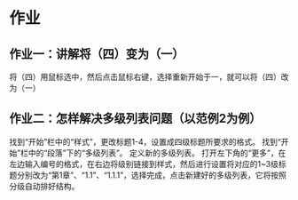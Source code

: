 ﻿# 作业
## 作业一：讲解将（四）变为（一）
将（四）用鼠标选中，然后点击鼠标右键，选择重新开始于一，就可以将（四）改为（一）
## 作业二：怎样解决多级列表问题（以范例2为例）

找到“开始”栏中的“样式”，更改标题1-4，设置成四级标题所要求的格式。 找到“开始”栏中的“段落”下的“多级列表”。 定义新的多级列表。 打开左下角的“更多”，在左边输入编号的格式，在右边将级别链接到样式，然后进行设置将对应的1~3级标题分别改为“第1章”、“1.1”、“1.1.1”，选择完成，点击新建好的多级列表，它将按照分级自动排好结构。
